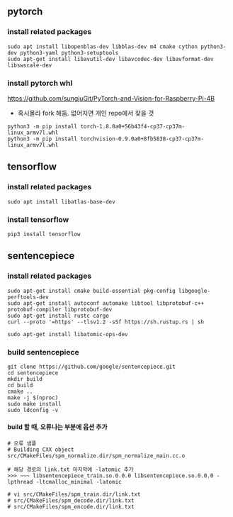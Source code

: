 ## pytorch
### install related packages
```
sudo apt install libopenblas-dev libblas-dev m4 cmake cython python3-dev python3-yaml python3-setuptools
sudo apt-get install libavutil-dev libavcodec-dev libavformat-dev libswscale-dev
```

### install pytorch whl
https://github.com/sungjuGit/PyTorch-and-Vision-for-Raspberry-Pi-4B
* 혹시몰라 fork 해둠. 없어지면 개인 repo에서 찾을 것
```
python3 -m pip install torch-1.8.0a0+56b43f4-cp37-cp37m-linux_armv7l.whl
python3 -m pip install torchvision-0.9.0a0+8fb5838-cp37-cp37m-linux_armv7l.whl
```
## tensorflow
### install related packages
```
sudo apt install libatlas-base-dev
```

### install tensorflow
```
pip3 install tensorflow
```

## sentencepiece
### install related packages
```
sudo apt-get install cmake build-essential pkg-config libgoogle-perftools-dev
sudo apt-get install autoconf automake libtool libprotobuf-c++ protobuf-compiler libprotobuf-dev
sudo apt-get install rustc cargo
curl --proto '=https' --tlsv1.2 -sSf https://sh.rustup.rs | sh

sudo apt-get install libatomic-ops-dev
```


### build sentencepiece
```
git clone https://github.com/google/sentencepiece.git 
cd sentencepiece
mkdir build
cd build
cmake ..
make -j $(nproc)
sudo make install
sudo ldconfig -v
```

#### build 할 때, 오류나는 부분에 옵션 추가
```
# 오류 샘플
# Building CXX object src/CMakeFiles/spm_normalize.dir/spm_normalize_main.cc.o

# 해당 경로의 link.txt 마지막에 -latomic 추가
>>> ~~~ libsentencepiece_train.so.0.0.0 libsentencepiece.so.0.0.0 -lpthread -ltcmalloc_minimal -latomic

# vi src/CMakeFiles/spm_train.dir/link.txt
# src/CMakeFiles/spm_decode.dir/link.txt
# src/CMakeFiles/spm_encode.dir/link.txt
```

